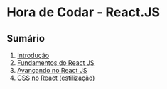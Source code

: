 # Hora de Codar - React.JS

## Sumário

1. [Introdução](modulos_HdC/HdC_introducao.md)
2. [Fundamentos do React JS](modulos_HdC/HdC_fundamentos.md)
3. [Avançando no React JS](modulos_HdC/HdC_avancado.md)
4. [CSS no React (estilização)](modulos_HdC/HdC_css.md)